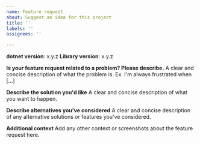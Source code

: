 ```yaml
---
name: Feature request
about: Suggest an idea for this project
title: ''
labels: ''
assignees: ''

---
```


**dotnet version**: x.y.z
**Library version**: x.y.z

**Is your feature request related to a problem? Please describe.**
A clear and concise description of what the problem is. Ex. I'm always frustrated when [...]

**Describe the solution you'd like**
A clear and concise description of what you want to happen.

**Describe alternatives you've considered**
A clear and concise description of any alternative solutions or features you've considered.

**Additional context**
Add any other context or screenshots about the feature request here.
